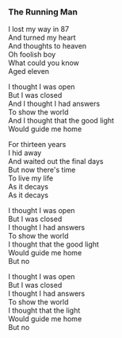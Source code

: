 ### The Running Man

I lost my way in 87  
And turned my heart  
And thoughts to heaven  
Oh foolish boy  
What could you know  
Aged eleven  

I thought I was open  
But I was closed  
And I thought I had answers  
To show the world  
And I thought that the good light  
Would guide me home  
  
For thirteen years  
I hid away  
And waited out the final days  
But now there's time  
To live my life  
As it decays  
As it decays  
  
I thought I was open  
But I was closed  
I thought I had answers  
To show the world  
I thought that the good light  
Would guide me home  
But no  
  
I thought I was open  
But I was closed  
I thought I had answers  
To show the world  
I thought that the light  
Would guide me home  
But no